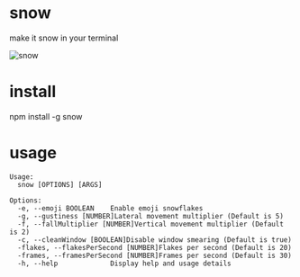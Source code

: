 # snow

make it snow in your terminal

![snow](http://i.imgur.com/FLO3V.png)

# install

  npm install -g snow

# usage

````
Usage:
  snow [OPTIONS] [ARGS]

Options:
  -e, --emoji BOOLEAN    Enable emoji snowflakes
  -g, --gustiness [NUMBER]Lateral movement multiplier (Default is 5)
  -f, --fallMultiplier [NUMBER]Vertical movement multiplier (Default is 2)
  -c, --cleanWindow [BOOLEAN]Disable window smearing (Default is true)
  -flakes, --flakesPerSecond [NUMBER]Flakes per second (Default is 20)
  -frames, --framesPerSecond [NUMBER]Frames per second (Default is 30)
  -h, --help             Display help and usage details
````
